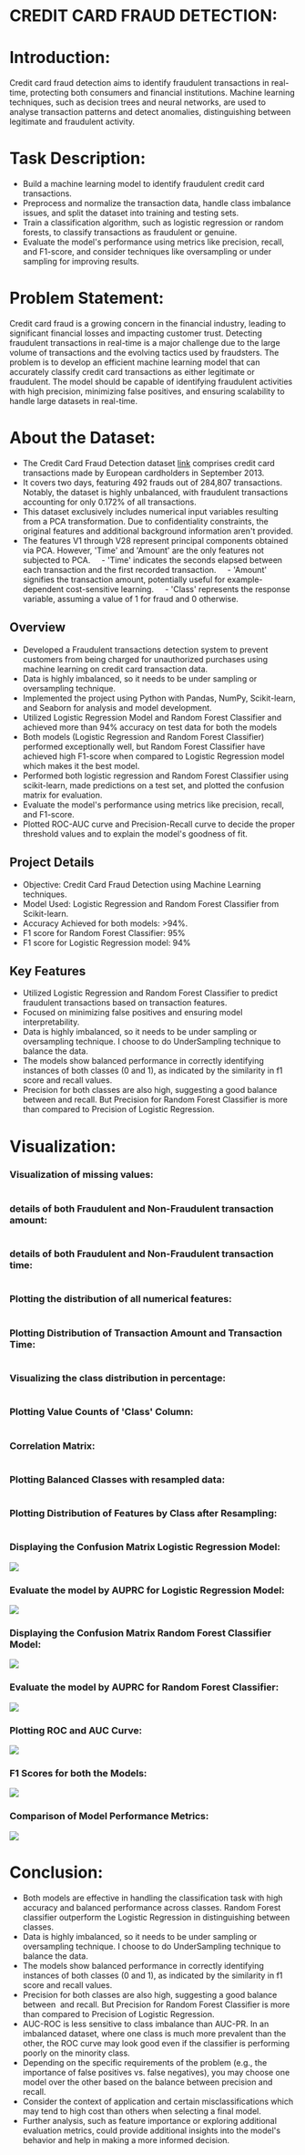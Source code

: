 # CREDIT CARD FRAUD DETECTION:


# Introduction:
Credit card fraud detection aims to identify fraudulent transactions in real-time, protecting both consumers and financial institutions. Machine learning techniques, such as decision trees and neural networks, are used to analyse transaction patterns and detect anomalies, distinguishing between legitimate and fraudulent activity.

# Task Description:

- Build a machine learning model to identify fraudulent credit card transactions.
- Preprocess and normalize the transaction data, handle class imbalance issues, and split the dataset into training and testing sets.
- Train a classification algorithm, such as logistic regression or random forests, to classify transactions as fraudulent or genuine.
- Evaluate the model's performance using metrics like precision, recall, and F1-score, and consider techniques like oversampling or under sampling for improving results.



# Problem Statement:
Credit card fraud is a growing concern in the financial industry, leading to significant financial losses and impacting customer trust. Detecting fraudulent transactions in real-time is a major challenge due to the large volume of transactions and the evolving tactics used by fraudsters. The problem is to develop an efficient machine learning model that can accurately classify credit card transactions as either legitimate or fraudulent. The model should be capable of identifying fraudulent activities with high precision, minimizing false positives, and ensuring scalability to handle large datasets in real-time.


# About the Dataset:

- The Credit Card Fraud Detection dataset [link](https://www.kaggle.com/datasets/mlg-ulb/creditcardfraud) comprises credit card transactions made by European cardholders in September 2013. 
- It covers two days, featuring 492 frauds out of 284,807 transactions. Notably, the dataset is highly unbalanced, with fraudulent transactions accounting for only 0.172% of all transactions.
- This dataset exclusively includes numerical input variables resulting from a PCA transformation. Due to confidentiality constraints, the original features and additional background information aren't provided. 
- The features V1 through V28 represent principal components obtained via PCA. However, 'Time' and 'Amount' are the only features not subjected to PCA.
    - 'Time' indicates the seconds elapsed between each transaction and the first recorded transaction.
    - 'Amount' signifies the transaction amount, potentially useful for example-dependent cost-sensitive learning.
    - 'Class' represents the response variable, assuming a value of 1 for fraud and 0 otherwise.




## Overview
- Developed a Fraudulent transactions detection system to prevent customers from being charged for unauthorized purchases using machine learning on credit card transaction data.
- Data is highly imbalanced, so it needs to be under sampling or oversampling technique. 
- Implemented the project using Python with Pandas, NumPy, Scikit-learn, and Seaborn for analysis and model development.
- Utilized Logistic Regression Model and Random Forest Classifier and achieved more than 94% accuracy on test data for both the models
- Both models (Logistic Regression and Random Forest Classifier) performed exceptionally well, but Random Forest Classifier have achieved high F1-score when compared to Logistic Regression model which makes it the best model.
- Performed both logistic regression and Random Forest Classifier using scikit-learn, made predictions on a test set, and plotted the confusion matrix for evaluation.
- Evaluate the model's performance using metrics like precision, recall, and F1-score.
- Plotted ROC-AUC curve and Precision-Recall curve to decide the proper threshold values and to explain the model's goodness of fit.

## Project Details
- Objective: Credit Card Fraud Detection using Machine Learning techniques.
- Model Used: Logistic Regression and Random Forest Classifier from Scikit-learn.
- Accuracy Achieved for both models: >94%.
- F1 score for Random Forest Classifier: 95%
- F1 score for Logistic Regression model: 94%

## Key Features
- Utilized Logistic Regression and Random Forest Classifier to predict fraudulent transactions based on transaction features.
- Focused on minimizing false positives and ensuring model interpretability.
- Data is highly imbalanced, so it needs to be under sampling or oversampling technique. I choose to do UnderSampling technique to balance the data.
- The models show balanced performance in correctly identifying instances of both classes (0 and 1), as indicated by the similarity in f1 score and recall values.
- Precision for both classes are also high, suggesting a good balance between and recall. But Precision for Random Forest Classifier is more than compared to Precision of Logistic Regression.


# Visualization:

### Visualization of missing values:

<img src=""/>

### details of both Fraudulent and Non-Fraudulent transaction amount:

<img src=""/>

### details of both Fraudulent and Non-Fraudulent transaction time:

<img src=""/>

### Plotting the distribution of all numerical features:

<img src=""/>

### Plotting Distribution of Transaction Amount and Transaction Time:

<img src=""/>

### Visualizing the class distribution in percentage:

<img src=""/>

### Plotting Value Counts of 'Class' Column:

<img src=""/>

### Correlation Matrix:

<img src=""/>

### Plotting Balanced Classes with resampled data:

<img src=""/>

### Plotting Distribution of Features by Class after Resampling:

<img src=""/>

### Displaying the Confusion Matrix Logistic Regression Model:

<img src="https://github.com/Gtshivanand/CODSOFT_DATA_SCIENCE_Internship/blob/main/Task%205-CREDIT%20CARD%20FRAUD%20DETECTION/Images/Precision-Recall%20Curve%20for%20Logistic%20Regression%20Model.png"/>

### Evaluate the model by AUPRC for Logistic Regression Model:

<img src="https://github.com/Gtshivanand/CODSOFT_DATA_SCIENCE_Internship/blob/main/Task%205-CREDIT%20CARD%20FRAUD%20DETECTION/Images/Confusion%20Matrix2.png"/>

### Displaying the Confusion Matrix Random Forest Classifier Model:

<img src="https://github.com/Gtshivanand/CODSOFT_DATA_SCIENCE_Internship/blob/main/Task%205-CREDIT%20CARD%20FRAUD%20DETECTION/Images/Precision-Recall%20Curve%20for%20Random%20Forest%20Classifier.png"/>

### Evaluate the model by AUPRC for Random Forest Classifier:

<img src="https://github.com/Gtshivanand/CODSOFT_DATA_SCIENCE_Internship/blob/main/Task%205-CREDIT%20CARD%20FRAUD%20DETECTION/Images/Precision-Recall%20Curve%20for%20Random%20Forest%20Classifier.png"/>

### Plotting ROC and AUC Curve:

<img src="https://github.com/Gtshivanand/CODSOFT_DATA_SCIENCE_Internship/blob/main/Task%205-CREDIT%20CARD%20FRAUD%20DETECTION/Images/ROC%20Curve%20for%20Fraud%20Detection%20Models.png"/>

### F1 Scores for both the Models:

<img src="https://github.com/Gtshivanand/CODSOFT_DATA_SCIENCE_Internship/blob/main/Task%205-CREDIT%20CARD%20FRAUD%20DETECTION/Images/F1%20Scores%20for%20both%20the%20Models.png"/>

### Comparison of Model Performance Metrics:

<img src="https://github.com/Gtshivanand/CODSOFT_DATA_SCIENCE_Internship/blob/main/Task%205-CREDIT%20CARD%20FRAUD%20DETECTION/Images/Comparison%20of%20Model%20Performance%20Metrics.png"/>

# Conclusion:

- Both models are effective in handling the classification task with high accuracy and balanced performance across classes. Random Forest classifier outperform the Logistic Regression in distinguishing between classes.
- Data is highly imbalanced, so it needs to be under sampling or oversampling technique. I choose to do UnderSampling technique to balance the data.
- The models show balanced performance in correctly identifying instances of both classes (0 and 1), as indicated by the similarity in f1 score and recall values.
- Precision for both classes are also high, suggesting a good balance between  and recall. But Precision for Random Forest Classifier is more than compared to Precision of Logistic Regression.
- AUC-ROC is less sensitive to class imbalance than AUC-PR. In an imbalanced dataset, where one class is much more prevalent than the other, the ROC curve may look good even if the classifier is performing poorly on the minority class.
- Depending on the specific requirements of the problem (e.g., the importance of false positives vs. false negatives), you may choose one model over the other based on the balance between precision and recall.
- Consider the context of application and certain misclassifications which may tend to high cost than others when selecting a final model.
- Further analysis, such as feature importance or exploring additional evaluation metrics, could provide additional insights into the model's behavior and help in making a more informed decision.



